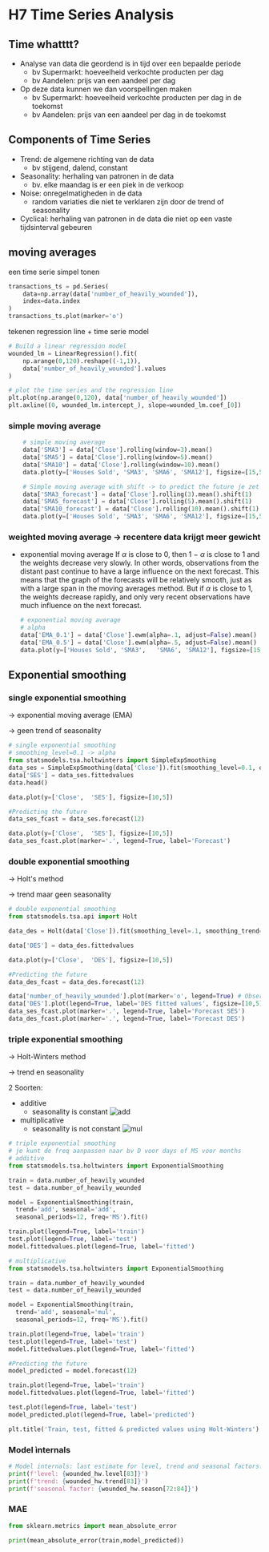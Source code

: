 # H7 Time Series Analysis

## Time whatttt?

- Analyse van data die geordend is in tijd over een bepaalde periode
  - bv Supermarkt: hoeveelheid verkochte producten per dag
  - bv Aandelen: prijs van een aandeel per dag
- Op deze data kunnen we dan voorspellingen maken
  - bv Supermarkt: hoeveelheid verkochte producten per dag in de toekomst
  - bv Aandelen: prijs van een aandeel per dag in de toekomst

## Components of Time Series

- Trend: de algemene richting van de data
  - bv stijgend, dalend, constant
- Seasonality: herhaling van patronen in de data
  - bv. elke maandag is er een piek in de verkoop
- Noise: onregelmatigheden in de data
  - random variaties die niet te verklaren zijn door de trend of seasonality
- Cyclical: herhaling van patronen in de data die niet op een vaste tijdsinterval gebeuren

## moving averages
een time serie simpel tonen
```py
transactions_ts = pd.Series(
    data=np.array(data['number_of_heavily_wounded']),
    index=data.index
)
transactions_ts.plot(marker='o')
```
tekenen regression line + time serie model
```py
# Build a linear regression model
wounded_lm = LinearRegression().fit(
    np.arange(0,120).reshape((-1,1)),
    data['number_of_heavily_wounded'].values
)

# plot the time series and the regression line
plt.plot(np.arange(0,120), data['number_of_heavily_wounded'])
plt.axline((0, wounded_lm.intercept_), slope=wounded_lm.coef_[0])
```
### simple moving average

```py
    # simple moving average
    data['SMA3'] = data['Close'].rolling(window=3).mean()
    data['SMA5'] = data['Close'].rolling(window=5).mean()
    data['SMA10'] = data['Close'].rolling(window=10).mean()
    data.plot(y=['Houses Sold', 'SMA3',	'SMA6',	'SMA12'], figsize=[15,5])

    # Simple moving average with shift -> to predict the future je zet ze een rij naar onder op de plek waar dit de predictie is voor die dag bv
    data['SMA3_forecast'] = data['Close'].rolling(3).mean().shift(1)
    data['SMA5_forecast'] = data['Close'].rolling(5).mean().shift(1)
    data['SMA10_forecast'] = data['Close'].rolling(10).mean().shift(1)
    data.plot(y=['Houses Sold', 'SMA3',	'SMA6',	'SMA12'], figsize=[15,5])

```

### weighted moving average -> recentere data krijgt meer gewicht

- exponential moving average
  If $\alpha$ is close to 0, then 1 − $\alpha$ is close to 1 and the weights
  decrease very slowly. In other words, observations from the distant past continue to have a large influence on the next forecast. This means that the graph of the forecasts will be relatively
  smooth, just as with a large span in the moving averages method. But if $\alpha$ is close to 1, the weights decrease rapidly, and only very recent observations have much influence on
  the next forecast.

  ```py
  # exponential moving average
  # alpha
  data['EMA_0.1'] = data['Close'].ewm(alpha=.1, adjust=False).mean()
  data['EMA_0.5'] = data['Close'].ewm(alpha=.5, adjust=False).mean()
  data.plot(y=['Houses Sold', 'SMA3',	'SMA6',	'SMA12'], figsize=[15,5])
  ```

## Exponential smoothing

### single exponential smoothing

-> exponential moving average (EMA)

-> geen trend of seasonality

```py
# single exponential smoothing
# smoothing_level=0.1 -> alpha
from statsmodels.tsa.holtwinters import SimpleExpSmoothing
data_ses = SimpleExpSmoothing(data['Close']).fit(smoothing_level=0.1, optimized=True)
data['SES'] = data_ses.fittedvalues
data.head()

data.plot(y=['Close',  'SES'], figsize=[10,5])

#Predicting the future
data_ses_fcast = data_ses.forecast(12)

data.plot(y=['Close',  'SES'], figsize=[10,5])
data_ses_fcast.plot(marker='.', legend=True, label='Forecast')
```

### double exponential smoothing

-> Holt's method

-> trend maar geen seasonality

```py
# double exponential smoothing
from statsmodels.tsa.api import Holt

data_des = Holt(data['Close']).fit(smoothing_level=.1, smoothing_trend=.2)

data['DES'] = data_des.fittedvalues

data.plot(y=['Close',  'DES'], figsize=[10,5])

#Predicting the future
data_des_fcast = data_des.forecast(12)

data['number_of_heavily_wounded'].plot(marker='o', legend=True) # Observations
data['DES'].plot(legend=True, label='DES fitted values', figsize=[10,5])
data_ses_fcast.plot(marker='.', legend=True, label='Forecast SES')
data_des_fcast.plot(marker='.', legend=True, label='Forecast DES')

```

### triple exponential smoothing

-> Holt-Winters method

-> trend en seasonality

2 Soorten:

- additive
  - seasonality is constant
    ![add](image-1.png)
- multiplicative
  - seasonality is not constant
    ![mul](image.png)

```py
# triple exponential smoothing
# je kunt de freq aanpassen naar bv D voor days of MS voor months
# additive
from statsmodels.tsa.holtwinters import ExponentialSmoothing

train = data.number_of_heavily_wounded
test = data.number_of_heavily_wounded

model = ExponentialSmoothing(train,
  trend='add', seasonal='add',
  seasonal_periods=12, freq='MS').fit()

train.plot(legend=True, label='train')
test.plot(legend=True, label='test')
model.fittedvalues.plot(legend=True, label='fitted')

# multiplicative
from statsmodels.tsa.holtwinters import ExponentialSmoothing

train = data.number_of_heavily_wounded
test = data.number_of_heavily_wounded

model = ExponentialSmoothing(train,
  trend='add', seasonal='mul',
  seasonal_periods=12, freq='MS').fit()

train.plot(legend=True, label='train')
test.plot(legend=True, label='test')
model.fittedvalues.plot(legend=True, label='fitted')

#Predicting the future
model_predicted = model.forecast(12)

train.plot(legend=True, label='train')
model.fittedvalues.plot(legend=True, label='fitted')

test.plot(legend=True, label='test')
model_predicted.plot(legend=True, label='predicted')

plt.title('Train, test, fitted & predicted values using Holt-Winters')
```

### Model ìnternals

```py
# Model internals: last estimate for level, trend and seasonal factors:
print(f'level: {wounded_hw.level[83]}')
print(f'trend: {wounded_hw.trend[83]}')
print(f'seasonal factor: {wounded_hw.season[72:84]}')
```
### MAE
```py
from sklearn.metrics import mean_absolute_error

print(mean_absolute_error(train,model_predicted))
```

